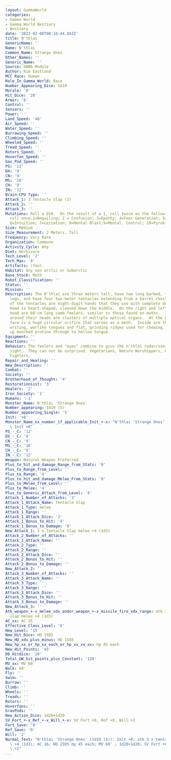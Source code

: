 ```yaml
---
layout: GammaWorld
categories:
- Gamma World
- Gamma World Bestiary
- Bestiary
date: '2023-02-08T00:16:44.843Z'
title: N'thlai
GenericName: ''
Name: N'thlai
Common_Name: Strange Ones
Other_Names: ''
Generic_Name: ''
Source: GW06 Module
Author: Kim Eastland
MCC Race: Human
Role_In_Gamma_World: Race
Number_Appearing_Dice: 1d10
Morale: '8'
Hit_Dice: '20'
Armor: '6'
Control: ''
Sensors: ''
Power: ''
Land_Speed: '48'
Air_Speed: ''
Water_Speed: ''
Burrowing_Speed: ''
Climbing_Speed: ''
Wheeled_Speed: ''
Tread_Speed: ''
Rotors_Speed: ''
Hoverfan_Speed: ''
Gav_Pod_Speed: ''
PS: '12'
DX: '9'
CN: '9'
MS: '16'
CH: '9'
IN: '12'
Brain-CPU Type: ''
Attack_1: 3 Tentacle Slap (3)
Attack_2: ''
Attack_3: ''
Mutations: Roll a D10.  On the result of a 1, roll twice on the following table. Otherwise
  roll once.1=Beguiling; 2 = Confusion; 3=Epathy; 4=Fear Generation; 5=Genius Capability;
  6=Intuition; 7=Leitation; 8=Mental Blast;9=Mental. Control; 10=Pyrokinesis
Size: Medium
Size_Measurement: 2 Meters. Tall
Frequency: Very Rare
Organization: Commune
Activity_Cycle: Any
Diet: Herbivore
Tech_Level: '2'
Tech_Max: '4'
Artifacts: (few)
Habitat: Any non arctic or Subarctic
Base_Stock: Moth
Robot_Classification: ''
Status: ''
Mission: ''
Description: The N'thlai are three meters tall, have two long barbed, triple-jointed
  legs, and have four two-meter tentacles extending from a barrel chest.  At the end
  of the tentacles are eight-digit hands that they use with complete dexterity.  Their
  head is heart-shaped, cleaved down the middle.  On the right and left sides of their
  head are 60-cm long comb feelers, similar to those found on moths.  In addition,
  around their heads are clusters of multiple optical organs.  At the bottom of their
  face is a huge circular orifice that serves as a moth.  Inside are thousands of
  writing, worlike tongues and flat, grinding ridges used for chewing.  They suck
  up munched protine through ta hollow tongue.
Equipment: ''
Reactions: ''
Behavior: The feelers and "eyes" combine to give the n'thlai radar/sonar and 360 degree
  sight.  They can not be surprised. Vegetarians, Nature Worshippers, Healers, Comando
  Fighters.
Repair_and_Healing: ''
New_Description: ''
Combat: ''
Society: ''
Brotherhood_of_Thought: '4'
Restorationsist: '3'
Healers: '2'
Iron_Society: '1'
Humans: '-1'
Monster_Name: N'thlai 'Strange Ones'
Number_appearing: 1d10 (5)
Number_appearing_Single: '5'
Init: '+8'
Monster_Name_xx_number_if_applicable_Init_+-x: "N'thlai 'Strange Ones' (1d10 (5)):\
  \ Init +8"
PS_-_C: '12'
DX_-_C: '9'
CN_-_C: '9'
MS_-_C: '16'
CH_-_C: '9'
IN_-_C: '12'
Weapon: Natural Weapon Preferred
Plus_to_hit_and_damage_Range_from_Stats: '0'
Plus_to_Range_from_Level: ''
Plus_to_Range: '4'
Plus_to_hit_and_damage_Melee_From_Stats: '0'
Plus_to_Melee_from_Level: ''
Plus_to_Melee: '4'
Plus_to_Generic_Attack_from_Level: '4'
Attack_1_Number_of_Attacks: '3'
Attack_1_Attack_Name: Tentacle Slap
Attack_1_Type: melee
Attack_1_Range: ''
Attack_1_Attack_Dice: '3'
Attack_1_Bonus_to_Hit: '4'
Attack_1_Bonus_to_Damage: '0'
New_Attack_1: 3 x Tentacle Slap melee +4 (1d3)
Attack_2_Number_of_Attacks: ''
Attack_2_Attack_Name: ''
Attack_2_Type: ''
Attack_2_Range: ''
Attack_2_Attack_Dice: ''
Attack_2_Bonus_to_Hit: ''
Attack_2_Bonus_to_Damage: ''
New_Attack_2: ''
Attack_3_Number_of_Attacks: ''
Attack_3_Attack_Name: ''
Attack_3_Type: ''
Attack_3_Range: ''
Attack_3_Attack_Dice: ''
Attack_3_Bonus_to_Hit: ''
Attack_3_Bonus_to_Damage: ''
New_Attack_3: ''
Atk_weapon_+-x_melee_xdx_andor_weapon_+-x_missile_fire_xdx_range: atk 3 x tentacle
  slap melee +4 (1d3)
AC_xx: AC 16
Effective_Class_Level: '8'
New_Level: '15'
New_Hit_Dice: HD 15D5
New_HD_xdx_plus_minus: HD 15D5
New_hp_xx_or_hp_xx_each_or_hp_xx_xx_xx: hp 45 each
New_Hit_Points: '45'
D6_Hitdice: '20'
Total_GW_hit_points_plus_Constant: '120'
MV_xx: MV 60'
Walk: 60'
Fly: ''
Swim: ''
Burrow: ''
Climb: ''
Wheels: ''
Treads: ''
Rotors: ''
Hoverfans: ''
GravPods: ''
New_Action_Dice: 1d20+1d20
SV_Fort_+-x_Ref_+-x_Will_+-x: SV Fort +0, Ref +0, Will +2
Fort_Save: '0'
Ref_Save: '0'
Will: '2'
Normal_Text: "N'thlai 'Strange Ones' (1d10 (5)): Init +8; atk 3 x tentacle slap melee\
  \ +4 (1d3); AC 16; HD 15D5 hp 45 each; MV 60' ; 1d20+1d20; SV Fort +0, Ref +0, Will\
  \ +2"
...
```


